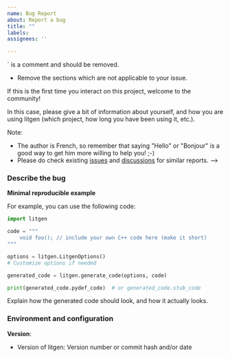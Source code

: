 ```yaml
---
name: Bug Report
about: Report a bug
title: ""
labels:
assignees: ''

---
```


<!-- INSTRUCTIONS

Please fill in the sections below:
* Remove the comments (like this one) before submitting your issue:
  anything between `<! --` and `-->` is a comment and should be removed.
* Remove the sections which are not applicable to your issue.


If this is the first time you interact on this project, welcome to the community!

In this case, please give a bit of information about yourself, and how you are using litgen (which project, how long you have been using it, etc.).

Note:
- The author is French, so remember that saying "Hello" or "Bonjour" is a good way to get him more willing to help you! ;-)
- Please do check existing [issues](../issues) and [discussions](../discussions) for similar reports.
-->


### Describe the bug

<!-- Include here a clear and concise description of what the bug is -->

**Minimal reproducible example**
<!--
Provide a minimal reproducible example that reproduces the bug, in Python.
If applicable, please include the error message or any relevant logs.
-->


For example, you can use the following code:
```python
import litgen

code = """
    void foo(); // include your own C++ code here (make it short)
"""

options = litgen.LitgenOptions()
# Customize options if needed

generated_code = litgen.generate_code(options, code)

print(generated_code.pydef_code)  # or generated_code.stub_code
```

Explain how the generated code should look, and how it actually looks.


### Environment and configuration
**Version**:
- Version of litgen: Version number or commit hash and/or date

